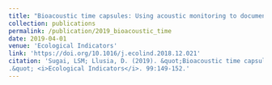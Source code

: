 ```yaml
---
title: "Bioacoustic time capsules: Using acoustic monitoring to document biodiversity"
collection: publications
permalink: /publication/2019_bioacoustic_time
date: 2019-04-01
venue: 'Ecological Indicators'
link: 'https://doi.org/10.1016/j.ecolind.2018.12.021'
citation: 'Sugai, LSM; Llusia, D. (2019). &quot;Bioacoustic time capsules: Using acoustic monitoring to document biodiversity
.&quot; <i>Ecological Indicators</i>. 99:149-152.'
---
```

